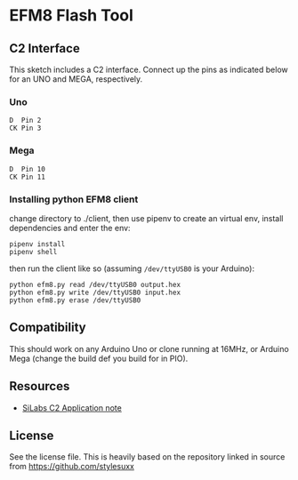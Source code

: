 # EFM8 Flash Tool

## C2 Interface
This sketch includes a C2 interface. Connect up the pins as indicated below for an UNO and MEGA, respectively.

### Uno
```
D  Pin 2
CK Pin 3
```

### Mega
```
D  Pin 10
CK Pin 11
```

### Installing python EFM8 client
change directory to ./client, then use pipenv to create an virtual env, install dependencies and enter the env:
```
pipenv install
pipenv shell
```

then run the client like so (assuming `/dev/ttyUSB0` is your Arduino):

```
python efm8.py read /dev/ttyUSB0 output.hex
python efm8.py write /dev/ttyUSB0 input.hex
python efm8.py erase /dev/ttyUSB0
```

## Compatibility
This should work on any Arduino Uno or clone running at 16MHz, or Arduino Mega (change the build def you build for in PIO).

## Resources
* [SiLabs C2 Application note](https://www.silabs.com/documents/public/application-notes/AN127.pdf)

## License

See the license file. This is heavily based on the repository linked in source from https://github.com/stylesuxx
